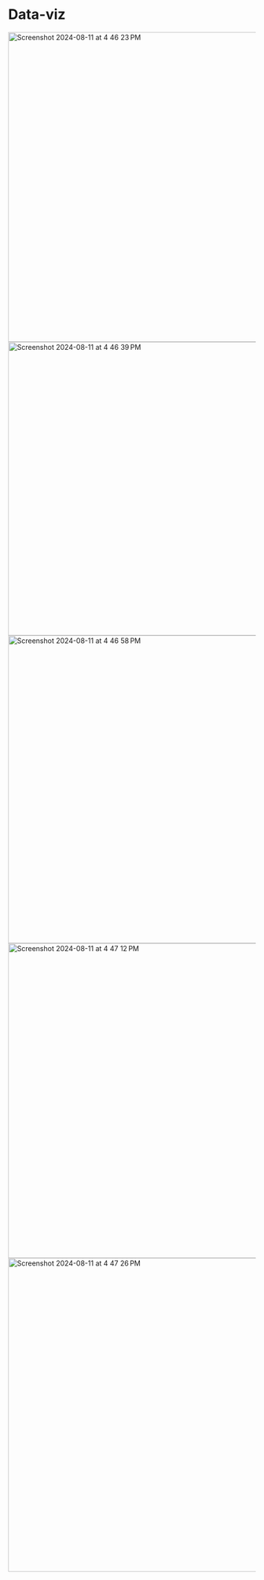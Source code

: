 # Data-viz

<img width="629" alt="Screenshot 2024-08-11 at 4 46 23 PM" src="https://github.com/user-attachments/assets/b0c38955-3f54-421c-89a7-0cfcd43906f5">



<img width="596" alt="Screenshot 2024-08-11 at 4 46 39 PM" src="https://github.com/user-attachments/assets/a69f6027-3f15-4df5-b57d-559ac25e2bf2">



<img width="625" alt="Screenshot 2024-08-11 at 4 46 58 PM" src="https://github.com/user-attachments/assets/c55b9bda-94d4-4ec5-bec5-eecee7ed852a">
<img width="639" alt="Screenshot 2024-08-11 at 4 47 12 PM" src="https://github.com/user-attachments/assets/a00159b2-f196-4920-9c31-ce6b8de06d45">
<img width="637" alt="Screenshot 2024-08-11 at 4 47 26 PM" src="https://github.com/user-attachments/assets/9e099f71-0fa6-4d1f-9d52-dfe425ac44b5">
